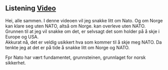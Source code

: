 ## Listening [Video](https://www.youtube.com/watch?v=RbJodUXWwl4)

Hei, alle sammen. I denne videoen vil jeg snakke litt om Nato. Og om Norge kan klare seg uten NATO, altså om Norge. kan overleve uten NATO.  
Grunnen til at jeg vil snakke om det, er selvsagt det som holder på å skje i Europe og USA.  
Akkurat nå, det er veldig usikkert hva som kommer til å skje meg NATO. Da tenkte jeg at det er på tide å snakke litt om Norge og NATO. 

Fpr Nato har vært fundamentet, grunnsteinen, grunnlaget for norsk sikkerhet. 


